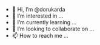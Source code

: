 - 👋 Hi, I’m @dorukarda
- 👀 I’m interested in ...
- 🌱 I’m currently learning ...
- 💞️ I’m looking to collaborate on ...
- 📫 How to reach me ...

<!---
dorukarda/dorukarda is a ✨ special ✨ repository because its `README.md` (this file) appears on your GitHub profile.
You can click the Preview link to take a look at your changes.
--->
